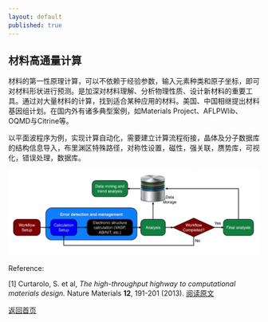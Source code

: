 ```yaml
---
layout: default
published: true
---
```


## 材料高通量计算

材料的第一性原理计算，可以不依赖于经验参数，输入元素种类和原子坐标，即可对材料形状进行预测。是加深对材料理解、分析物理性质、设计新材料的重要工具。通过对大量材料的计算，找到适合某种应用的材料。美国、中国相继提出材料基因组计划。在国内外有诸多典型案例，如Materials Project、AFLPWlib、OQMD与Citrine等。

以平面波程序为例，实现计算自动化，需要建立计算流程衔接，晶体及分子数据库的结构信息导入，布里渊区特殊路径，对称性设置，磁性，强关联，赝势库，可视化，错误处理，数据库。

![High-throughput calculation](assets/images/high_throughput.png "HTPicture")

Reference: 

[1] Curtarolo, S. et al, *The high-throughput highway to computational materials design.* Nature Materials **12**, 191-201 (2013). [阅读原文](https://www.nature.com/articles/nmat3568)


[返回首页](./index.md)
